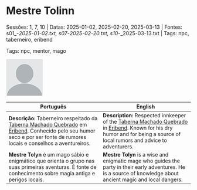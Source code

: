 
# Mestre Tolinn

Sessões: 1, 7, 10 | Datas: 2025-01-02, 2025-02-20, 2025-03-13 | Fontes: s01_-_2025-01-02.txt, s07_-_2025-02-20.txt, s10_-_2025-03-13.txt | Tags: npc, taberneiro, eribend

Tags: npc, mentor, mago

![Mestre Tolinn](docs/assets/npc/npc_blank.png)

| Português                                                                                                                                                                                                             | English                                                                                                                                                                                                                 |
| --------------------------------------------------------------------------------------------------------------------------------------------------------------------------------------------------------------------- | ----------------------------------------------------------------------------------------------------------------------------------------------------------------------------------------------------------------------- |
| **Descrição:** Taberneiro respeitado da [Taberna Machado Quebrado](taberna_machado_quebrado.md) em [Eribend](eribend.md). Conhecido pelo seu humor seco e por ser fonte de rumores locais e conselhos a aventureiros. | **Description:** Respected innkeeper of the [Taberna Machado Quebrado](taberna_machado_quebrado.md) in [Eribend](eribend.md). Known for his dry humor and for being a source of local rumors and advice to adventurers. |
| **Mestre Tolyn** é um mago sábio e enigmático que orienta o grupo nas suas primeiras aventuras. É fonte de conhecimento sobre magia antiga e perigos locais.                                                          | **Mestre Tolyn** is a wise and enigmatic mage who guides the party in their early adventures. He is a source of knowledge about ancient magic and local dangers.                                                        |

